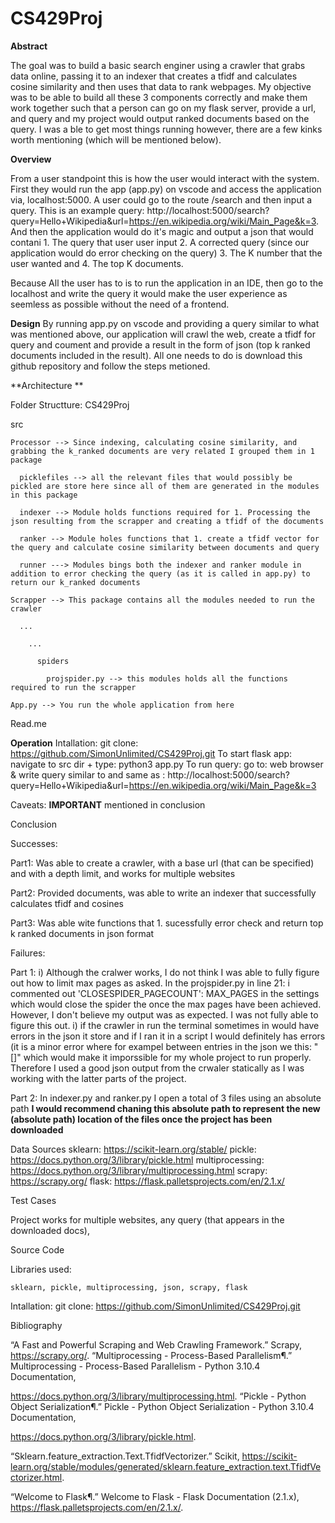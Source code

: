 # CS429Proj

**Abstract**

The goal was to build a basic search enginer using a crawler that grabs data online, passing it to an indexer that creates a tfidf and calculates cosine similarity and then uses that data to rank webpages. My objective was to be able to build all these 3 components correctly and make them work together such that a person can go on my flask server, provide a url, and query and my project would output ranked documents based on the query. I was a ble to get most things running however, there are a few kinks worth mentioning (which will be mentioned below).

**Overview**

From a user standpoint this is how the user would interact with the system. First they would run the app (app.py) on vscode and access the application via, localhost:5000. A user could go to the route /search and then input a query. This is an example query: http://localhost:5000/search?query=Hello+Wikipedia&url=https://en.wikipedia.org/wiki/Main_Page&k=3. And then the application would do it's magic and output a json that would contani 1. The query that user user input 2. A corrected query (since our application would do error checking on the query) 3. The K number that the user wanted and 4. The top K documents. 

Because All the user has to is to run the application in an IDE, then go to the localhost and write the query it would make the user experience as seemless as possible without the need of a frontend.


**Design**
By running app.py on vscode and providing a query similar to what was mentioned above, our application will crawl the web, create a tfidf for query and coument and provide a result in the form of json (top k ranked documents included in the result). All one needs to do is download this github repository and follow the steps metioned.

**Architecture
**

Folder Structture:
CS429Proj

  src
  
    Processor --> Since indexing, calculating cosine similarity, and grabbing the k_ranked documents are very related I grouped them in 1 package
    
      picklefiles --> all the relevant files that would possibly be pickled are store here since all of them are generated in the modules in this package
      
      indexer --> Module holds functions required for 1. Processing the json resulting from the scrapper and creating a tfidf of the documents
      
      ranker --> Module holes functions that 1. create a tfidf vector for the query and calculate cosine similarity between documents and query
      
      runner ---> Modules bings both the indexer and ranker module in addition to error checking the query (as it is called in app.py) to return our k_ranked documents
    
    Scrapper --> This package contains all the modules needed to run the crawler
    
      ...
      
        ...
        
          spiders
          
            projspider.py --> this modules holds all the functions required to run the scrapper
            
    App.py --> You run the whole application from here
    
  Read.me
  
**Operation**
Intallation: git clone: https://github.com/SimonUnlimited/CS429Proj.git
To start flask app: navigate to src dir + type: python3 app.py
To run query: go to: web browser & write query similar to and same as : http://localhost:5000/search?query=Hello+Wikipedia&url=https://en.wikipedia.org/wiki/Main_Page&k=3

Caveats: **IMPORTANT** mentioned in conclusion

Conclusion

Successes: 

  Part1: Was able to create a crawler, with a base url (that can be specified) and with a depth limit, and works for multiple websites 
  
  Part2: Provided documents, was able to write an indexer that successfully calculates tfidf and cosines 
  
  Part3: Was able wite functions that 1. sucessfully error check and return top k ranked documents in json format
  
Failures:

  Part 1: i) Although the cralwer works, I do not think I was able to fully figure out how to limit max pages as asked. 
     In the projspider.py in line 21: i commented out 'CLOSESPIDER_PAGECOUNT': MAX_PAGES in the settings which would close the spider the once the max pages have been achieved. However, I don't believe my output was as expected. I was not fully able to figure this out.
     i) if the crawler in run the terminal sometimes in would have errors in the json it store and if I ran it in a script I would definitely has errors (it is a minor error where for exampel between entries in the json we this: "[]" which would make it imporssible for my whole project to run properly. Therefore I used a good json output from the crwaler statically as I was working with the latter parts of the project.
  
  Part 2: In indexer.py and ranker.py I open a total of 3 files using an absolute path **I would recommend chaning this absolute path to represent the new (absolute path) location of the files once the project has been downloaded** 

Data Sources
sklearn: https://scikit-learn.org/stable/
pickle: https://docs.python.org/3/library/pickle.html
multiprocessing: https://docs.python.org/3/library/multiprocessing.html
scrapy: https://scrapy.org/
flask: https://flask.palletsprojects.com/en/2.1.x/

Test Cases

Project works for multiple websites, any query (that appears in the downloaded docs), 

Source Code

  Libraries used:
  
    sklearn, pickle, multiprocessing, json, scrapy, flask
  
  Intallation: git clone: https://github.com/SimonUnlimited/CS429Proj.git

Bibliography

“A Fast and Powerful Scraping and Web Crawling Framework.” Scrapy, https://scrapy.org/. 
“Multiprocessing - Process-Based Parallelism¶.” Multiprocessing - Process-Based Parallelism - Python 3.10.4 Documentation,

https://docs.python.org/3/library/multiprocessing.html. 
“Pickle - Python Object Serialization¶.” Pickle - Python Object Serialization - Python 3.10.4 Documentation, 

https://docs.python.org/3/library/pickle.html. 


“Sklearn.feature_extraction.Text.TfidfVectorizer.” Scikit, https://scikit-learn.org/stable/modules/generated/sklearn.feature_extraction.text.TfidfVectorizer.html. 


“Welcome to Flask¶.” Welcome to Flask - Flask Documentation (2.1.x), https://flask.palletsprojects.com/en/2.1.x/. 






